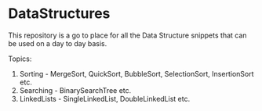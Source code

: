 # DataStructures
This repository is a go to place for all the Data Structure snippets that can be used on a day to day basis.

Topics:
1) Sorting 	   - MergeSort, QuickSort, BubbleSort, SelectionSort, InsertionSort etc.
2) Searching   - BinarySearchTree etc.
3) LinkedLists - SingleLinkedList, DoubleLinkedList etc.
